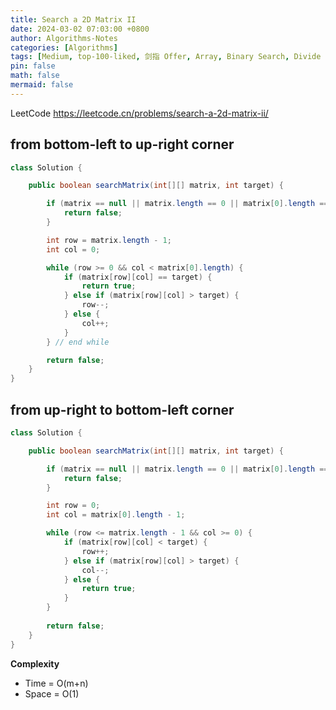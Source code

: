 ```yaml
---
title: Search a 2D Matrix II
date: 2024-03-02 07:03:00 +0800
author: Algorithms-Notes
categories: [Algorithms]
tags: [Medium, top-100-liked, 剑指 Offer, Array, Binary Search, Divide and Conquer, Matrix]
pin: false
math: false
mermaid: false
---
```


LeetCode <https://leetcode.cn/problems/search-a-2d-matrix-ii/>

## from bottom-left to up-right corner

```java
class Solution {

    public boolean searchMatrix(int[][] matrix, int target) {

        if (matrix == null || matrix.length == 0 || matrix[0].length == 0) {
            return false;
        }

        int row = matrix.length - 1;
        int col = 0;

        while (row >= 0 && col < matrix[0].length) {
            if (matrix[row][col] == target) {
                return true;
            } else if (matrix[row][col] > target) {
                row--;
            } else {
                col++;
            }
        } // end while

        return false;
    }
}
```

## from up-right to bottom-left corner

```java
class Solution {

    public boolean searchMatrix(int[][] matrix, int target) {

        if (matrix == null || matrix.length == 0 || matrix[0].length == 0) {
            return false;
        }

        int row = 0;
        int col = matrix[0].length - 1;

        while (row <= matrix.length - 1 && col >= 0) {
            if (matrix[row][col] < target) {
                row++;
            } else if (matrix[row][col] > target) {
                col--;
            } else {
                return true;
            }
        }
        
        return false;
    }
}
```


**Complexity**

* Time = O(m+n) 
* Space = O(1) 